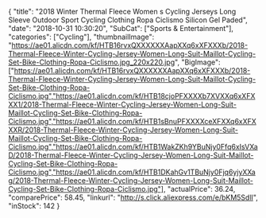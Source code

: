 {
	"title": "2018 Winter Thermal Fleece Women s Cycling Jerseys Long Sleeve Outdoor Sport Cycling Clothing Ropa Ciclismo Silicon Gel Paded",
	"date": "2018-10-31 10:30:20",
	"SubCat": ["Sports & Entertainment"],
	"categories": ["Cycling"],
	"thumbnailImage": "https://ae01.alicdn.com/kf/HTB16rvxQXXXXXXAapXXq6xXFXXXb/2018-Thermal-Fleece-Winter-Cycling-Jersey-Women-Long-Suit-Maillot-Cycling-Set-Bike-Clothing-Ropa-Ciclismo.jpg_220x220.jpg",
	"BigImage": ["https://ae01.alicdn.com/kf/HTB16rvxQXXXXXXAapXXq6xXFXXXb/2018-Thermal-Fleece-Winter-Cycling-Jersey-Women-Long-Suit-Maillot-Cycling-Set-Bike-Clothing-Ropa-Ciclismo.jpg","https://ae01.alicdn.com/kf/HTB18cjoPFXXXXb7XVXXq6xXFXXX1/2018-Thermal-Fleece-Winter-Cycling-Jersey-Women-Long-Suit-Maillot-Cycling-Set-Bike-Clothing-Ropa-Ciclismo.jpg","https://ae01.alicdn.com/kf/HTB1sBnuPFXXXXceXFXXq6xXFXXXR/2018-Thermal-Fleece-Winter-Cycling-Jersey-Women-Long-Suit-Maillot-Cycling-Set-Bike-Clothing-Ropa-Ciclismo.jpg","https://ae01.alicdn.com/kf/HTB1WakZKh9YBuNjy0Ffq6xIsVXaD/2018-Thermal-Fleece-Winter-Cycling-Jersey-Women-Long-Suit-Maillot-Cycling-Set-Bike-Clothing-Ropa-Ciclismo.jpg","https://ae01.alicdn.com/kf/HTB1DKahGv1TBuNjy0Fjq6yjyXXag/2018-Thermal-Fleece-Winter-Cycling-Jersey-Women-Long-Suit-Maillot-Cycling-Set-Bike-Clothing-Ropa-Ciclismo.jpg"],
	"actualPrice": 36.24,
	"comparePrice": 58.45,
	"linkurl": "http://s.click.aliexpress.com/e/bKM5SdlI",
	"inStock": 142
}
